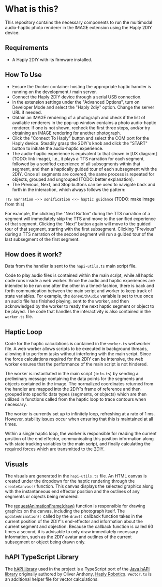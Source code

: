 # What is this?

This repository contains the necessary components to run the multimodal audio-haptic photo renderer in the IMAGE extension using the Haply 2DIY device.

## Requirements

* A Haply 2DIY with its firmware installed.
## How To Use

* Ensure the Docker container hosting the appropriate haptic handler is running on the development / main server.
* Connect the Haply 2DIY device through a serial USB connection.
* In the extension settings under the "Advanced Options", turn on Developer Mode and select the "Haply 2diy" option. Change the server URL if needed.
* Obtain an IMAGE rendering of a photograph and check if the list of available renderers in the pop-up window contains a photo audio-haptic renderer. If one is not shown, recheck the first three steps, and/or try obtaining an IMAGE rendering for another photograph.
* Click the "Connect To Haply" button and select the COM port for the Haply device. Steadily grasp the 2DIY's knob and click the "START" button to initiate the audio-haptic experience.
* The audio-haptic experience is equivalent to that shown in [UX diagram] (TODO: link image), i.e., it plays a TTS narration for each segment, followed by a sonified experience of all subsegments within that segment, and then a haptically guided tour of each subsegment with the 2DIY. Once all segments are covered, the same process is repeated for objects, grouped and ungrouped [TODO: better explanation].
* The Previous, Next, and Stop buttons can be used to navigate back and forth in the interaction, which always follows the pattern:

 ```TTS narration <-> sonification <-> haptic guidance``` (TODO: make image from this)

 For example, the clicking the "Next Button" during the TTS narration of a segment will immediately skip the TTS and move to the sonified experience of that segment. Clicking the "Next" button again will move to the guided tour of that segment, starting with the first subsegment. Clicking "Previous" during a TTS narration of the second segment will run a guided tour of the last subsegment of the first segment.

## How does it work?  

Data from the handler is sent to the ```hapi-utils.ts``` main script file.

Code to play audio files is contained within the main script, while all haptic code runs inside a web worker. Since the audio and haptic experiences are intended to be run one after the other in a timed-fashion, there is back and forth communication between the main script and worker to keep track of state variables. For example, the ```doneWithAudio``` variable is set to true once an audio file has finished playing, sent to the worker, and  then acknowledged by the worker to ready the next haptic segment or object to be played. The code that handles the interactivity is also contained in the ```worker.ts``` file.

## Haptic Loop

Code for the haptic calculations is contained in the ```worker.ts``` webworker file. A web worker allows scripts to be executed in background threads, allowing it to perform tasks without interfering with the main script. Since the force calculations required for the 2DIY can be intensive, the web worker ensures that the performance of the main script is not hindered.
 
The worker is instantiated in the main script (```info.ts```) by sending a preliminary message containing the  data points for the segments and objects contained in the image. The normalized coordinates returned from the handler are mapped into the 2DIY's frame of reference and then grouped into specific data types (segments, or objects) which are then utilized in functions called from the haptic loop to trace contours when necessary.

The worker is currently set up to infinitely loop, refreshing at a rate of 1 ms. However, stability issues occur when ensuring that this is maintained at all times. 

Within a single haptic loop, the worker is responsible for reading the current position of the end effector, communicating this position information along with state tracking variables to the main script, and finally calculating the required forces which are transmitted to the 2DIY.

## Visuals

The visuals are generated in the ```hapi-utils.ts``` file. An HTML canvas is created under the dropdown for the haptic rendering through the ```createCanvas()``` function. This canvas displays the selected graphics along with the instantaneous end effector position and the outlines of any segments or objects being rendered. 

The [requestAnimationFrame(draw)](https://developer.mozilla.org/en-US/docs/Web/API/window/requestAnimationFrame) function is responsible for drawing graphics on the canvas, including the photograph itself. The ```updateAnimation()``` called by the ```draw()``` callback function takes in the current position of the 2DIY's end-effector and information about the current segment and objection. Because the callback function is called 60 times a second, it is advisable to only draw immediately necessary information, such as the 2DIY avatar and outlines of the current subsegment or object being drawn only.

## hAPI TypeScript Library 

The [hAPI library](https://github.com/Shared-Reality-Lab/IMAGE-browser/tree/main/src/hAPI/libraries) used in the project is a TypeScript port of the [Java hAPI library](https://gitlab.com/Haply/hAPI) originally authored by Oliver Anthony, [Haply Robotics](https://haply.co/). ```Vector.ts``` is an additional helper file for vector calculations.
